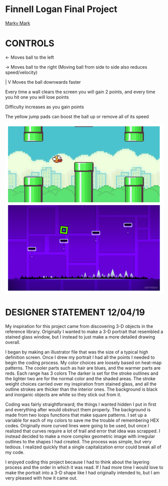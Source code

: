 # Finnell Logan Final Project
[Marky Mark](https://creativecodingart2210fall2019section2.github.io/Finnell_Logan_ART2210/Projects/Final/Final.html)

# CONTROLS
 <- Moves ball to the left

 -> Moves ball to the right (Moving ball from side to side also reduces speed/velocity)

 |
 V  Moves the ball downwards faster

Every time a wall clears the screen you will gain 2 points, and every time you hit one you will lose points

Difficulty increases as you gain points

The yellow jump pads can boost the ball up or remove all of its speed

![glass](https://github.com/creativeCodingART2210Fall2019Section2/Finnell_Logan_ART2210/blob/master/Projects/Final/assets/gameref.png)

# DESIGNER STATEMENT 12/04/19

My inspiration for this project came from discovering 3-D objects in the reference library. Originally I wanted to make a 3-D portrait that resembled a stained glass window, but I instead to just make a more detailed drawing overall. 

I began by making an illustrator file that was the size of a typical high definition screen. Once I drew my portrait I had all the points I needed to begin  the coding process. My color choices are loosely based on heat-map patterns. The cooler parts such as hair are blues, and the warmer parts are reds. Each range has 3 colors The darker is set for the stroke outlines and the lighter two are for the normal color and the shaded areas. The stroke weight choices carried over my inspiration from stained glass, and all the outline strokes are thicker than the interior ones. The background is black and inorganic objects are white so they stick out from it. 

Coding was fairly straightforward; the things I wanted hidden I put in first and everything after would obstruct them properly. The background is made from two loops functions that make square patterns. I set up a variable for each of my colors to save me the trouble of remembering HEX codes. Originally more curved lines were going to be used, but once I realized that curves require a lot of trail and error that idea was scrapped. I instead decided to make a more complex geometric image with irregular outlines to the shapes I had created. The process was simple, but very tedious. I realized quickly that a single capitalization error could break all of my code. 

I enjoyed coding this project because I had to think about the layering process and the order in which it was read. If I had more time I would love to make the portrait into a 3-D shape like I had originally intended to, but I am very pleased with how it came out.